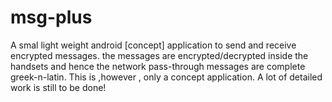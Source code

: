 msg-plus
========

A smal light weight android [concept] application to send and receive encrypted messages. the messages are encrypted/decrypted inside the handsets and hence the network pass-through messages are complete greek-n-latin. This is ,however , only a concept application. A lot of detailed work is still to be done!
